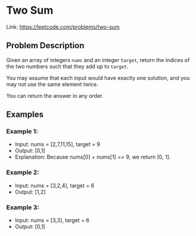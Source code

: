 # Two Sum

Link: https://leetcode.com/problems/two-sum

## Problem Description

Given an array of integers `nums` and an integer `target`, return the indices of the two numbers such that they add up to `target`.

You may assume that each input would have exactly one solution, and you may not use the same element twice.

You can return the answer in any order.

## Examples

### Example 1:
- Input: nums = [2,7,11,15], target = 9
- Output: [0,1]
- Explanation:
 Because nums[0] + nums[1] == 9, we return [0, 1].

### Example 2:
- Input: nums = [3,2,4], target = 6
- Output: [1,2]

### Example 3:
- Input: nums = [3,3], target = 6
- Output: [0,1]
 
